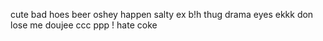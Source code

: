 cute
bad
hoes
beer
oshey
happen
salty
ex b!h
thug
drama
eyes
ekkk
don
lose me
doujee
ccc
ppp
! hate coke
